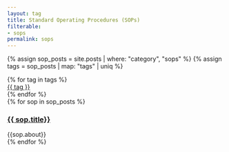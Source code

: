 ```yaml
---
layout: tag
title: Standard Operating Procedures (SOPs)
filterable: 
- sops
permalink: sops
---
```


{% assign sop_posts = site.posts | where: "category", "sops" %}
{% assign tags = sop_posts | map: "tags" | uniq %}

<div id="keywords">
    {% for tag in tags %}
    <div class="tag_outline inline-flex">
        <div class="inline-flex items-center px-2.5 py-1.5 rounded-full text-xs font-medium bg-indigo-100">
        <a class="!no-underline" href="{{site.baseurl}}/tag#{{ tag }}">{{ tag }}</a>
        </div>
    </div>
    {% endfor %}
</div>

<div id="sops">
  {% for sop in sop_posts %}
    <div class="py-1" data-tags="{{sop.tags | join: ' ' | upcase }}" data-title="{{sop.about | upcase}}">
      <h3><a href="{{site.baseurl}}{{ sop.url }}">{{ sop.title}}</a></h3>
      <div class="text-sm text-gray-400" data-tags="{{sop.tags | join: ' ' | upcase}}" data-title="{{sop.about | upcase}}">{{sop.about}}</div>
    </div>
  {% endfor %}
</div>

